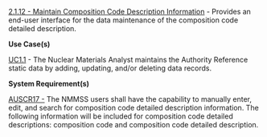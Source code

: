 <a href="https://dev.azure.com/Link-Technologies/NMMSS%20Requirements/_workitems/edit/63/" target="_blank">2.1.12 - Maintain Composition Code Description Information</a> - Provides an end-user interface for the data maintenance of the composition code detailed description.


**Use Case(s)**

<a href="https://dev.azure.com/Link-Technologies/NMMSS%20Requirements/_workitems/edit/10/" target="_blank">UC1.1</a> - The Nuclear Materials Analyst maintains the Authority Reference static data by adding, updating, and/or deleting data records.

**System Requirement(s)**

<a href="https://dev.azure.com/Link-Technologies/NMMSS%20Requirements/_workitems/edit/81/" target="_blank">AUSCR17 -</a> The NMMSS users shall have the capability to manually enter, edit, and search for composition code detailed description information. The following information will be included for composition code detailed descriptions: composition code and composition code detailed description.